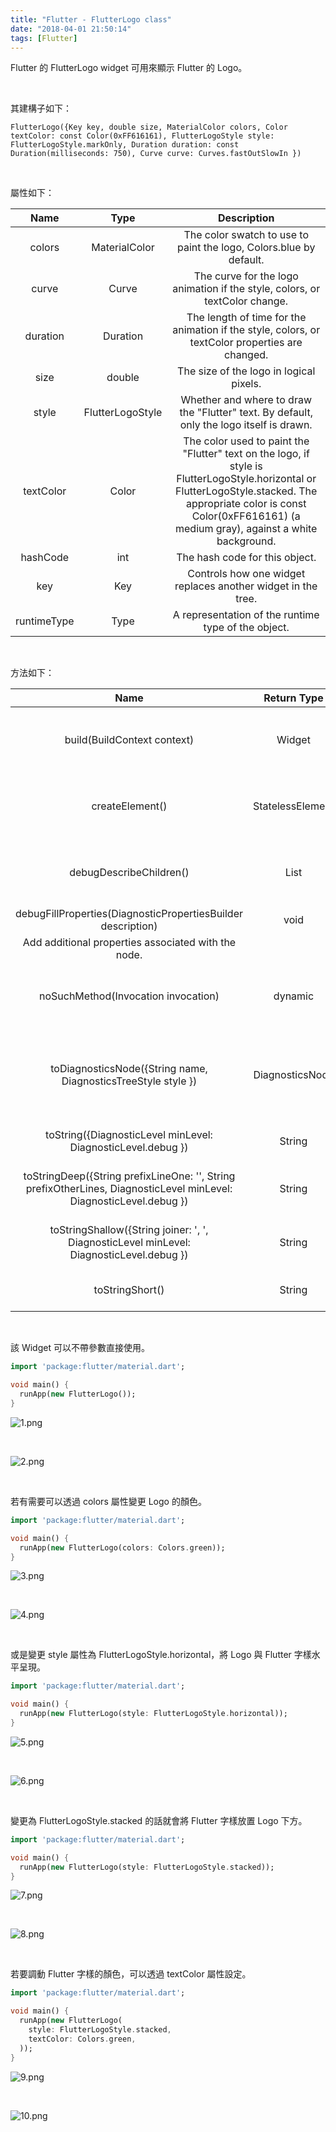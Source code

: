 ```yaml
---
title: "Flutter - FlutterLogo class"
date: "2018-04-01 21:50:14"
tags: [Flutter]
---
```



Flutter 的 FlutterLogo widget 可用來顯示 Flutter 的 Logo。  

<!-- More -->

<br/>


其建構子如下：  

    FlutterLogo({Key key, double size, MaterialColor colors, Color textColor: const Color(0xFF616161), FlutterLogoStyle style: FlutterLogoStyle.markOnly, Duration duration: const Duration(milliseconds: 750), Curve curve: Curves.fastOutSlowIn })

<br/>


屬性如下：  

| Name | Type | Description |
|:-------------:|:-------------:|:-----:|
| colors | MaterialColor | The color swatch to use to paint the logo, Colors.blue by default. |
| curve | Curve | The curve for the logo animation if the style, colors, or textColor change. |
| duration | Duration | The length of time for the animation if the style, colors, or textColor properties are changed. |
| size | double | The size of the logo in logical pixels. |
| style | FlutterLogoStyle | Whether and where to draw the "Flutter" text. By default, only the logo itself is drawn. |
| textColor | Color | The color used to paint the "Flutter" text on the logo, if style is FlutterLogoStyle.horizontal or FlutterLogoStyle.stacked. The appropriate color is const Color(0xFF616161) (a medium gray), against a white background. |
| hashCode | int | The hash code for this object. |
| key | Key | Controls how one widget replaces another widget in the tree. |
| runtimeType | Type | A representation of the runtime type of the object. |

<br/>


方法如下：  

| Name | Return Type | Description |
|:-------------:|:-------------:|:-----:|
| build(BuildContext context) | Widget | Describes the part of the user interface represented by this widget. |
| createElement() | StatelessElement | Creates a StatelessElement to manage this widget's location in the tree. |
| debugDescribeChildren() | List<DiagnosticsNode> | Returns a list of DiagnosticsNode objects describing this node's children. |
| debugFillProperties(DiagnosticPropertiesBuilder description) | void | 
Add additional properties associated with the node. |
| noSuchMethod(Invocation invocation) | dynamic | Invoked when a non-existent method or property is accessed. |
| toDiagnosticsNode({String name, DiagnosticsTreeStyle style }) | DiagnosticsNode | Returns a debug representation of the object that is used by debugging tools and by toStringDeep. |
| toString({DiagnosticLevel minLevel: DiagnosticLevel.debug }) | String | Returns a string representation of this object. |
| toStringDeep({String prefixLineOne: '', String prefixOtherLines, DiagnosticLevel minLevel: DiagnosticLevel.debug }) | String | Returns a string representation of this node and its descendants. |
| toStringShallow({String joiner: ', ', DiagnosticLevel minLevel: DiagnosticLevel.debug }) | String | Returns a one-line detailed description of the object. |
| toStringShort() | String | A short, textual description of this widget. |

<br/>


該 Widget 可以不帶參數直接使用。  

```dart
import 'package:flutter/material.dart';

void main() {
  runApp(new FlutterLogo());
}
```

![1.png](1.png)
 
<br/>

![2.png](2.png)
 
<br/>


若有需要可以透過 colors 屬性變更 Logo 的顏色。  

```dart
import 'package:flutter/material.dart';

void main() {
  runApp(new FlutterLogo(colors: Colors.green));
}
```


![3.png](3.png)
 
<br/>

![4.png](4.png)
 
<br/>


或是變更 style 屬性為 FlutterLogoStyle.horizontal，將 Logo 與 Flutter 字樣水平呈現。  

```dart
import 'package:flutter/material.dart';

void main() {
  runApp(new FlutterLogo(style: FlutterLogoStyle.horizontal));
}
```


![5.png](5.png)
 
<br/>

![6.png](6.png)
 
<br/>


變更為 FlutterLogoStyle.stacked 的話就會將 Flutter 字樣放置 Logo 下方。  

```dart
import 'package:flutter/material.dart';

void main() {
  runApp(new FlutterLogo(style: FlutterLogoStyle.stacked));
}
```


![7.png](7.png)
 
<br/>

![8.png](8.png)
 
<br/>


若要調動 Flutter 字樣的顏色，可以透過 textColor 屬性設定。  

```dart
import 'package:flutter/material.dart';

void main() {
  runApp(new FlutterLogo(
    style: FlutterLogoStyle.stacked,
    textColor: Colors.green,
  ));
}
```


![9.png](9.png)
 
<br/>

![10.png](10.png)
 
<br/>
